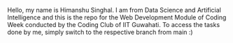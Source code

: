 Hello, my name is Himanshu Singhal. I am from Data Science and Artificial Intelligence and this is the repo for the Web Development Module of Coding Week conducted by the Coding Club of IIT Guwahati. To access the tasks done by me, simply switch to the respective branch from main :)
